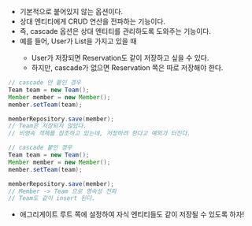 - 기본적으로 붙어있지 않는 옵션이다.
- 상대 엔티티에게 CRUD 연산을 전파하는 기능이다.
- 즉, cascade 옵션은 상대 엔티티를 관리하도록 도와주는 기능이다.
- 예를 들어, User가 List<Reservation>을 가지고 있을 때
    - User가 저장되면 Reservation도 같이 저장하고 싶을 수 있다.
    - 하지만, cascade가 없으면 Reservation 쪽은 따로 저장해야 한다.

```java
// cascade 안 붙인 경우
Team team = new Team();
Member member = new Member();
member.setTeam(team);

memberRepository.save(member);
// Team은 저장되지 않았다.
// 비영속 객체를 참조하고 있는데, 저장하려 한다고 예외가 터진다.

// cascade 붙인 경우
Team team = new Team();
Member member = new Member();
member.setTeam(team);

memberRepository.save(member);
// Member -> Team 으로 영속성 전파
// Team도 같이 insert 된다.
```

- 애그리게이트 루트 쪽에 설정하여 자식 엔티티들도 같이 저장될 수 있도록 하자!